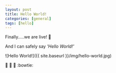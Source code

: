 ```yaml
---
layout: post
title: Hello World!
categories: [general]
tags: [hello]
---
```

Finally.....we are live! :metal:

And I can safely say *'Hello World!'*

![Hello World!]({{ site.baseurl }}/img/hello-world.jpg)

:tada: :confetti_ball: :beers: :bowtie:
